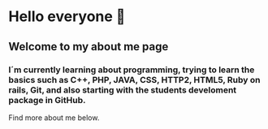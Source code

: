 # Hello everyone 👋

##  Welcome to my about me page

### I´m currently learning about programming, trying to learn the basics such as C++, PHP, JAVA, CSS, HTTP2, HTML5, Ruby on rails, Git, and also starting with the students develoment package in GitHub.

Find more about me below.

<!--
**Zochyp/zochyp** is a ✨ _special_ ✨ repository because its `README.md` (this file) appears on your GitHub profile.

Here are some ideas to get you started:

- 🔭 I’m currently working on ...
- 🌱 I’m currently learning ...
- 👯 I’m looking to collaborate on ...
- 🤔 I’m looking for help with ...
- 💬 Ask me about ...
- 📫 How to reach me: ...
- 😄 Pronouns: ...
- ⚡ Fun fact: ...
-->
